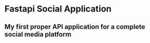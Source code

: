 # Fastapi Social Application

## My first proper API application for a complete social media platform
